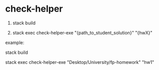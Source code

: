 # check-helper

1) stack build

2) stack exec check-helper-exe "{path_to_student_solution}" "{hwX}"

example: 

stack build

stack exec check-helper-exe "Desktop/University/fp-homework" "hw1"